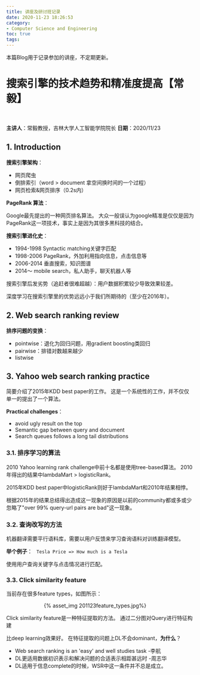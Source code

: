 ```yaml
---
title: 讲座及研讨班记录
date: 2020-11-23 18:26:53
category: 
- Computer Science and Engineering
toc: true
tags:
---
```

<!-- omit in toc -->

本篇Blog用于记录参加的讲座，不定期更新。

<!-- more -->
# 搜索引擎的技术趋势和精准度提高【常毅】

<br>

**主讲人**：常毅教授，吉林大学人工智能学院院长
**日期**：2020/11/23

## 1. Introduction

**搜索引擎架构**：
- 网页爬虫
- 倒排索引（word > document 拿空间换时间的一个过程）
- 网页检索&网页排序（0.2s内）

**PageRank 算法**：

Google最先提出的一种网页排名算法。
大众一般误认为google精准是仅仅是因为PageRank这一项技术，事实上是因为其很多黑科技的结合。

**搜索引擎进化史**：
- 1994-1998 Syntactic matching关键字匹配
- 1998-2006 PageRank，外加利用指向信息，点击信息等
- 2006-2014 垂直搜索，知识图谱
- 2014～ mobile search，私人助手，聊天机器人等

搜索引擎后发劣势（追赶者很难超越）：用户数据积累较少导致效果较差。

深度学习在搜索引擎里的优势远远小于我们所期待的（至少在2016年）。

## 2. Web search ranking review

**排序问题的变换**：
- pointwise：退化为回归问题，用gradient boosting类回归
- pairwise：排错对数越来越少
- listwise

## 3. Yahoo web search ranking practice

简要介绍了2015年KDD best paper的工作。
这是一个系统性的工作，并不仅仅单一的提出了一个算法。

**Practical challenges**：
- avoid ugly result on the top
- Semantic gap between query and document
- Search queues follows a long tail distributions

### 3.1. 排序学习的算法

2010 Yahoo learning rank challenge中前十名都是使用tree-based算法。
2010年得出的结果中lambdaMart > logisticRank。

2015年KDD best paper中logisticRank则好于lambdaMart和2010年结果相悖。

根据2015年的结果总结得出造成这一现象的原因是以前的community都或多或少忽略了"over 99% query-url pairs are bad"这一现象。

### 3.2. 查询改写的方法

机器翻译需要平行语料库，需要以用户反馈来学习查询语料对训练翻译模型。

**举个例子**：
` Tesla Price => How much is a Tesla`

使用用户查询关键字与点击情况进行匹配。

### 3.3. Click similarity feature

当前存在很多feature types，如图所示：
<div style="width:60%; margin:auto">{% asset_img 201123feature_types.jpg%}</div>

Click similarity feature是一种特征提取的方法。
通过二分图对Query进行特征构建

比deep learning效果好。
在特征提取的问题上DL不会dominant，**为什么**？
- Web search ranking is an 'easy' and well studies task -李航
- DL更适用数据初识表示和解决问题的合适表示相距甚远时 -周志华
- DL适用于信息complete的时候，WSR中这一条件并不总是成立。